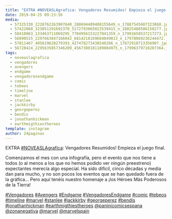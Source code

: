 ```yaml
---
title: "EXTRA #NOVEASLAgrafica: Vengadores Resumidos! Empieza el juego final"
date: 2019-04-25 09:23:56
media: 
  - 57325330_2228762263907640_288694489408155649_n_17887545607323868.jpg
  - 57422060_323051191692370_5172793065023539415_n_18025488586150277.jpg
  - 58410863_133463711069295_7704956153227041359_n_17991658537217273.jpg
  - 56890515_2297663847166042_6814218169684849013_n_17978069236244472.jpg
  - 57811467_405619620279393_427478273438548266_n_17872910713356907.jpg
  - 56728424_2295635857346209_4567380181189804975_n_17996379718207364.jpg
tags: 
  - noveaslagrafica
  - vengadores
  - avengers
  - endgame
  - vengadoresendgame
  - comic
  - tebeos
  - timeline
  - marvel
  - stanlee
  - jackkirby
  - georgeperez
  - bendis
  - jonathanhickman
  - earthmigthiestheroes
template: instagram
author: 24paginas
---
```


EXTRA [#NOVEASLAgrafica](/tags/noveaslagrafica): Vengadores Resumidos! Empieza el juego final.

Comenzamos el mes con una infografía, pero el evento que nos tiene a todos (o al menos a los que no hemos podido ver ningún preestreno) expectantes merecía algo especial. Ha sido difícil, cinco décadas y media dan para mucho, y no son pocos los eventos que se han quedado fuera de la gráfica... Pero aquí tenéis nuestro homenaje a ¡los Héroes Más Poderosos de la Tierra!

[#Vengadores](/tags/vengadores) [#Avengers](/tags/avengers) [#Endgame](/tags/endgame) [#VengadoresEndgame](/tags/vengadoresendgame) [#comic](/tags/comic) [#tebeos](/tags/tebeos) [#timeline](/tags/timeline) [#marvel](/tags/marvel) [#stanlee](/tags/stanlee) [#jackkirby](/tags/jackkirby) [#georgeperez](/tags/georgeperez) [#bendis](/tags/bendis) [#jonathanhickman](/tags/jonathanhickman) [#earthmigthiestheroes](/tags/earthmigthiestheroes) [@paninicomicsespana](https://instagram.com/paninicomicsespana) [@zonanegativa](https://instagram.com/zonanegativa) [@marvel](https://instagram.com/marvel) [@marvelspain](https://instagram.com/marvelspain)

